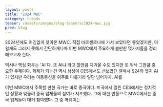 ```yaml
---
layout: posts
title: "2024 MWC"
category: trends
teaser: /assets/images/blog-teasers/2024-mwc.jpg
prev: blog
---
```


2024년에도 어김없이 찾아온 MWC. 직접 바르셀로나에 가서 보았다면 좋았겠지만, 아쉽게도 그러지 못해서 간단하게나마 이번 MWC에서 주요하게 볼만한 몇가지들을 정리해보고자 한다.

역시나 핵심 화두는 'AI'다. 또 AI냐 라고 할만큼 지겨울 수도 있지만 또 워낙 그만큼 중요한 주제이다. 화제가 되는건 역시 삼성이 CES에서도 선보였던 갤럭시 S24와 엣지 AI가 있지만 우리는 이동통신을 위주로 다룰거라 일단 넘어가자. AI를

이번 MWC에서 주목할 만한 국가는 바로 중국이다. 미국에서 열린 CES에서는 정치적인 상황과 맞물려 중국 업체들의 참여가 저조했다. 그에 대한 반동으로 MWC에서는 중국 업체들이 대거 참여했다. 그 중 화웨이는